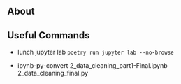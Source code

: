 ## About




## Useful Commands
- lunch jupyter lab `poetry run jupyter lab --no-browse`



- ipynb-py-convert 2_data_cleaning_part1-Final.ipynb 2_data_cleaning_final.py